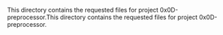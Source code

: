 This directory contains the requested files for project 0x0D-preprocessor.This directory contains the requested files for project 0x0D-preprocessor.
